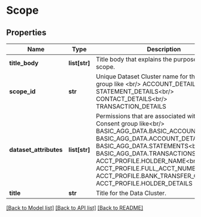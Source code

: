 # Scope

## Properties
Name | Type | Description | Notes
------------ | ------------- | ------------- | -------------
**title_body** | **list[str]** | Title body that explains the purpose of the scope. | 
**scope_id** | **str** | Unique Dataset Cluster name for the consent group like &lt;br/&gt; ACCOUNT_DETAILS&lt;br/&gt; STATEMENT_DETAILS&lt;br/&gt; CONTACT_DETAILS&lt;br/&gt; TRANSACTION_DETAILS | 
**dataset_attributes** | **list[str]** | Permissions that are associated with the Consent group like&lt;br/&gt; BASIC_AGG_DATA.BASIC_ACCOUNT_INFO&lt;br/&gt; BASIC_AGG_DATA.ACCOUNT_DETAILS&lt;br/&gt; BASIC_AGG_DATA.STATEMENTS&lt;br/&gt; BASIC_AGG_DATA.TRANSACTIONS&lt;br/&gt; ACCT_PROFILE.HOLDER_NAME&lt;br/&gt; ACCT_PROFILE.FULL_ACCT_NUMBER&lt;br/&gt; ACCT_PROFILE.BANK_TRANSFER_CODE&lt;br/&gt; ACCT_PROFILE.HOLDER_DETAILS | [optional] 
**title** | **str** | Title for the Data Cluster. | 

[[Back to Model list]](../README.md#documentation-for-models) [[Back to API list]](../README.md#documentation-for-api-endpoints) [[Back to README]](../README.md)


